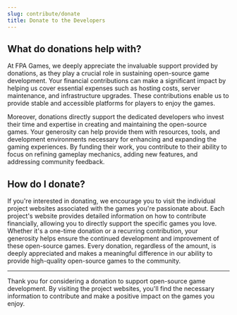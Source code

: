 ```yaml
---
slug: contribute/donate
title: Donate to the Developers
---
```


## What do donations help with?

At FPA Games, we deeply appreciate the invaluable support provided by donations, as they play a crucial role in sustaining open-source game development. Your financial contributions can make a significant impact by helping us cover essential expenses such as hosting costs, server maintenance, and infrastructure upgrades. These contributions enable us to provide stable and accessible platforms for players to enjoy the games.

Moreover, donations directly support the dedicated developers who invest their time and expertise in creating and maintaining the open-source games. Your generosity can help provide them with resources, tools, and development environments necessary for enhancing and expanding the gaming experiences. By funding their work, you contribute to their ability to focus on refining gameplay mechanics, adding new features, and addressing community feedback.

## How do I donate?

If you're interested in donating, we encourage you to visit the individual project websites associated with the games you're passionate about. Each project's website provides detailed information on how to contribute financially, allowing you to directly support the specific games you love. Whether it's a one-time donation or a recurring contribution, your generosity helps ensure the continued development and improvement of these open-source games. Every donation, regardless of the amount, is deeply appreciated and makes a meaningful difference in our ability to provide high-quality open-source games to the community.

---

Thank you for considering a donation to support open-source game development. By visiting the project websites, you'll find the necessary information to contribute and make a positive impact on the games you enjoy.
